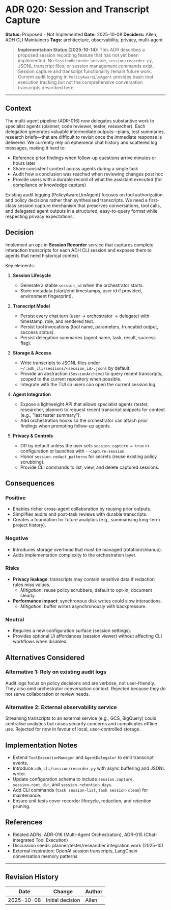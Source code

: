 # ADR 020: Session and Transcript Capture

**Status:** Proposed - Not Implemented
**Date:** 2025-10-08
**Deciders:** Allen, ADH CLI Maintainers
**Tags:** architecture, observability, privacy, multi-agent

> **Implementation Status (2025-10-14):** This ADR describes a proposed session recording feature that has not yet been implemented. No `SessionRecorder` service, `session/recorder.py`, JSONL transcript files, or session management commands exist. Session capture and transcript functionality remain future work. Current audit logging in `PolicyAwareLlmAgent` provides basic tool execution tracking but not the comprehensive conversation transcripts described here.

---

## Context

The multi-agent pipeline (ADR-016) now delegates substantive work to specialist agents (planner, code reviewer, tester, researcher). Each delegation generates valuable intermediate outputs—plans, test summaries, research briefs—that are difficult to revisit once the immediate response is delivered. We currently rely on ephemeral chat history and scattered log messages, making it hard to:

- Reference prior findings when follow-up questions arrive minutes or hours later
- Share consistent context across agents during a single task
- Audit how a conclusion was reached when reviewing changes post hoc
- Provide users with a durable record of what the assistant executed (for compliance or knowledge capture)

Existing audit logging (PolicyAwareLlmAgent) focuses on tool authorization and policy decisions rather than synthesised transcripts. We need a first-class session capture mechanism that preserves conversations, tool calls, and delegated agent outputs in a structured, easy-to-query format while respecting privacy expectations.

## Decision

Implement an opt-in **Session Recorder** service that captures complete interaction transcripts for each ADH CLI session and exposes them to agents that need historical context.

Key elements:

1. **Session Lifecycle**
   - Generate a stable `session_id` when the orchestrator starts.
   - Store metadata (start/end timestamps, user id if provided, environment fingerprint).

2. **Transcript Model**
   - Persist every chat turn (user → orchestrator → delegate) with timestamp, role, and rendered text.
   - Persist tool invocations (tool name, parameters, truncated output, success status).
   - Persist delegation summaries (agent name, task, result, success flag).

3. **Storage & Access**
   - Write transcripts to JSONL files under `~/.adh_cli/sessions/<session_id>.jsonl` by default.
   - Provide an abstraction (`SessionArchive`) to query recent transcripts, scoped to the current repository when possible.
   - Integrate with the TUI so users can open the current session log.

4. **Agent Integration**
   - Expose a lightweight API that allows specialist agents (tester, researcher, planner) to request recent transcript snippets for context (e.g., “last tester summary”).
   - Add orchestration hooks so the orchestrator can attach prior findings when prompting follow-up agents.

5. **Privacy & Controls**
   - Off by default unless the user sets `session.capture = true` in configuration or launches with `--capture-session`.
   - Honor `session.redact_patterns` for secrets (reuse existing policy scrubbing).
   - Provide CLI commands to list, view, and delete captured sessions.

## Consequences

### Positive
- Enables richer cross-agent collaboration by reusing prior outputs.
- Simplifies audits and post-task reviews with durable transcripts.
- Creates a foundation for future analytics (e.g., summarising long-term project history).

### Negative
- Introduces storage overhead that must be managed (rotation/cleanup).
- Adds implementation complexity to the orchestration layer.

### Risks
- **Privacy leakage**: transcripts may contain sensitive data if redaction rules miss values.
  - *Mitigation*: reuse policy scrubbers, default to opt-in, document clearly.
- **Performance impact**: synchronous disk writes could slow interactions.
  - *Mitigation*: buffer writes asynchronously with backpressure.

### Neutral
- Requires a new configuration surface (session settings).
- Provides optional UI affordances (session viewer) without affecting CLI workflows when disabled.

## Alternatives Considered

### Alternative 1: Rely on existing audit logs
Audit logs focus on policy decisions and are verbose, not user-friendly. They also omit orchestrator conversation context. Rejected because they do not serve collaboration or review needs.

### Alternative 2: External observability service
Streaming transcripts to an external service (e.g., GCS, BigQuery) could centralise analytics but raises security concerns and complicates offline use. Rejected for now in favour of local, user-controlled storage.

## Implementation Notes

- Extend `ToolExecutionManager` and `AgentDelegator` to emit transcript events.
- Introduce `adh_cli/session/recorder.py` with async buffering and JSONL writer.
- Update configuration schema to include `session.capture`, `session.root_dir`, and `session.retention_days`.
- Add CLI commands (`task session-list`, `task session-clean`) for maintenance.
- Ensure unit tests cover recorder lifecycle, redaction, and retention pruning.

## References

- Related ADRs: ADR-016 (Multi-Agent Orchestration), ADR-015 (Chat-integrated Tool Execution)
- Discussion seeds: planner/tester/researcher integration work (2025-10)
- External inspiration: OpenAI session transcripts, LangChain conversation memory patterns

---

## Revision History

| Date | Change | Author |
|------|--------|--------|
| 2025-10-08 | Initial decision | Allen |

